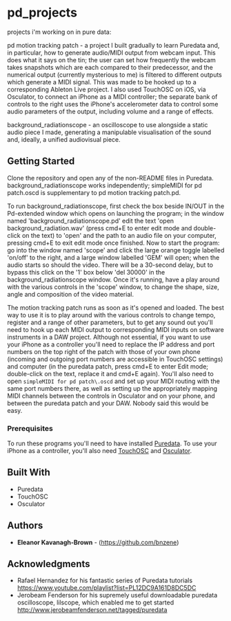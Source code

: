 # pd_projects
projects i'm working on in pure data:

pd motion tracking patch - a project I built gradually to learn Puredata and, in particular, how to generate audio/MIDI output from webcam input. This does what it says on the tin; the user can set how frequently the webcam takes snapshots which are each compared to their predecessor, and the numerical output (currently mysterious to me) is filtered to different outputs which generate a MIDI signal. This was made to be hooked up to a corresponding Ableton Live project. I also used TouchOSC on iOS, via Osculator, to connect an iPhone as a MIDI controller; the separate bank of controls to the right uses the iPhone's accelerometer data to control some audio parameters of the output, including volume and a range of effects.

background_radiationscope - an oscilloscope to use alongside a static audio piece I made, generating a manipulable visualisation of the sound and, ideally, a unified audiovisual piece.

## Getting Started

Clone the repository and open any of the non-README files in Puredata. background_radiationscope works independently; simpleMIDI for pd patch\.oscd is supplementary to  pd motion tracking patch.pd.

To run background_radiationscope, first check the box beside IN/OUT in the Pd-extended window which opens on launching the program; in the window named 'background_radiationscope.pd' edit the text 'open background_radiation.wav' (press cmd+E to enter edit mode and double-click on the text) to 'open' and the path to an audio file on your computer, pressing cmd+E to exit edit mode once finished. 
Now to start the program: go into the window named 'scope' and click the large orange toggle labelled 'on/off' to the right, and a large window labelled 'GEM' will open; when the audio starts so should the video. There will be a 30-second delay, but to bypass this click on the '1' box below 'del 30000' in the background_radiationscope window. Once it's running, have a play around with the various controls in the 'scope' window, to change the shape, size, angle and composition of the video material.

The motion tracking patch runs as soon as it's opened and loaded. The best way to use it is to play around with the various controls to change tempo, register and a range of other parameters, but to get any sound out you'll need to hook up each MIDI output to corresponding MIDI inputs on software instruments in a DAW project. Although not essential, if you want to use your iPhone as a controller you'll need to replace the IP address and port numbers on the top right of the patch with those of your own phone (incoming and outgoing port numbers are accessible in TouchOSC settings) and computer (in the puredata patch, press cmd+E to enter Edit mode; double-click on the text, replace it and cmd+E again). You'll also need to open ``` simpleMIDI for pd patch\.oscd ``` and set up your MIDI routing with the same port numbers there, as well as setting up the appropriately mapping MIDI channels between the controls in Osculator and on your phone, and between the puredata patch and your DAW. Nobody said this would be easy.

### Prerequisites

To run these programs you'll need to have installed [Puredata](http://puredata.info/downloads/pure-data).
To use your iPhone as a controller, you'll also need [TouchOSC](https://hexler.net/software/touchosc) and [Osculator](https://osculator.net).

## Built With

* Puredata
* TouchOSC
* Osculator

## Authors

* **Eleanor Kavanagh-Brown** - (https://github.com/bnzene)

## Acknowledgments

* Rafael Hernandez for his fantastic series of Puredata tutorials https://www.youtube.com/playlist?list=PL12DC9A161D8DC5DC
* Jerobeam Fenderson for his supremely useful downloadable puredata oscilloscope, lilscope, which enabled me to get started http://www.jerobeamfenderson.net/tagged/puredata
